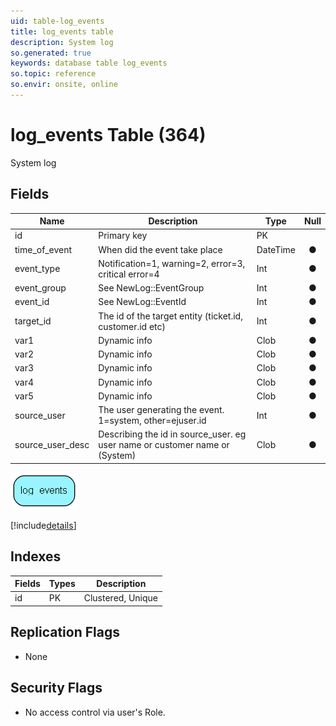 ```yaml
---
uid: table-log_events
title: log_events table
description: System log
so.generated: true
keywords: database table log_events
so.topic: reference
so.envir: onsite, online
---
```


# log\_events Table (364)

System log

## Fields

| Name | Description | Type | Null |
|------|-------------|------|:----:|
|id|Primary key|PK| |
|time\_of\_event|When did the event take place|DateTime|&#x25CF;|
|event\_type|Notification=1, warning=2, error=3, critical error=4|Int|&#x25CF;|
|event\_group|See NewLog::EventGroup|Int|&#x25CF;|
|event\_id|See NewLog::EventId|Int|&#x25CF;|
|target\_id|The id of the target entity (ticket.id, customer.id etc)|Int|&#x25CF;|
|var1|Dynamic info|Clob|&#x25CF;|
|var2|Dynamic info|Clob|&#x25CF;|
|var3|Dynamic info|Clob|&#x25CF;|
|var4|Dynamic info|Clob|&#x25CF;|
|var5|Dynamic info|Clob|&#x25CF;|
|source\_user|The user generating the event. 1=system, other=ejuser.id|Int|&#x25CF;|
|source\_user\_desc|Describing the id in source_user. eg user name or customer name or (System)|Clob|&#x25CF;|


![log_events table relationship diagram](./media/log_events.png)

[!include[details](./includes/log-events.md)]

## Indexes

| Fields | Types | Description |
|--------|-------|-------------|
|id |PK |Clustered, Unique |

## Replication Flags

* None

## Security Flags

* No access control via user's Role.

